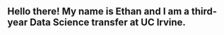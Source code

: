 <!-- OWN WORK HERE-->

## Hello there! My name is Ethan and I am a third-year Data Science transfer at UC Irvine.

<!-- ADD LINK TO LINKEDIN, RESUME, AND EMAIL HERE-->

<!--
**txchnothunder/txchnothunder** is a ✨ _special_ ✨ repository because its `README.md` (this file) appears on your GitHub profile.

Here are some ideas to get you started:

- 🔭 I’m currently working on ...
- 🌱 I’m currently learning ...
- 👯 I’m looking to collaborate on ...
- 🤔 I’m looking for help with ...
- 💬 Ask me about ...
- 📫 How to reach me: ...
- 😄 Pronouns: ...
- ⚡ Fun fact: ...
-->
